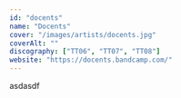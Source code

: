 ```yaml
---
id: "docents"
name: "Docents"
cover: "/images/artists/docents.jpg"
coverAlt: ""
discography: ["TT06", "TT07", "TT08"]
website: "https://docents.bandcamp.com/"
---
```


asdasdf